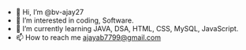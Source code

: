 - 👋 Hi, I’m @bv-ajay27
- 👀 I’m interested in coding, Software.
- 🌱 I’m currently learning JAVA, DSA, HTML, CSS, MySQL, JavaScript.
- 📫 How to reach me ajayab7799@gmail.com

<!---
bv-ajay27/bv-ajay27 is a ✨ special ✨ repository because its `README.md` (this file) appears on your GitHub profile.
You can click the Preview link to take a look at your changes.
--->

